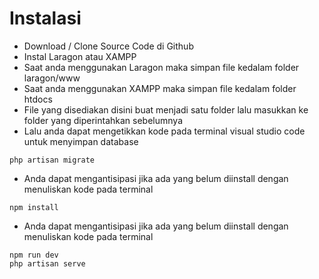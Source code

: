 # Instalasi
- Download / Clone Source Code di Github
- Instal Laragon atau XAMPP
- Saat anda menggunakan Laragon maka simpan file kedalam folder laragon/www
- Saat anda menggunakan XAMPP maka simpan file kedalam folder htdocs
- File yang disediakan disini buat menjadi satu folder lalu masukkan ke folder yang diperintahkan sebelumnya
- Lalu anda dapat mengetikkan kode pada terminal visual studio code untuk menyimpan database
```
php artisan migrate
```
- Anda dapat mengantisipasi jika ada yang belum diinstall dengan menuliskan kode pada terminal
```
npm install
```
- Anda dapat mengantisipasi jika ada yang belum diinstall dengan menuliskan kode pada terminal
```
npm run dev
php artisan serve
```
